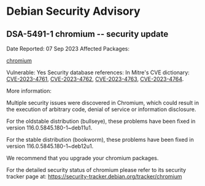 
Debian Security Advisory
========================


DSA-5491-1 chromium -- security update
--------------------------------------



Date Reported:
07 Sep 2023
Affected Packages:

[chromium](https://packages.debian.org/src:chromium)

Vulnerable:
Yes
Security database references:
In Mitre's CVE dictionary: [CVE-2023-4761](https://security-tracker.debian.org/tracker/CVE-2023-4761), [CVE-2023-4762](https://security-tracker.debian.org/tracker/CVE-2023-4762), [CVE-2023-4763](https://security-tracker.debian.org/tracker/CVE-2023-4763), [CVE-2023-4764](https://security-tracker.debian.org/tracker/CVE-2023-4764).  

More information:

Multiple security issues were discovered in Chromium, which could result
in the execution of arbitrary code, denial of service or information
disclosure.


For the oldstable distribution (bullseye), these problems have been fixed
in version 116.0.5845.180-1~deb11u1.


For the stable distribution (bookworm), these problems have been fixed in
version 116.0.5845.180-1~deb12u1.


We recommend that you upgrade your chromium packages.


For the detailed security status of chromium please refer to
its security tracker page at:
<https://security-tracker.debian.org/tracker/chromium>





